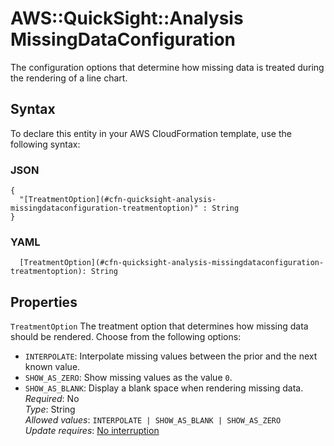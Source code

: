 # AWS::QuickSight::Analysis MissingDataConfiguration<a name="aws-properties-quicksight-analysis-missingdataconfiguration"></a>

The configuration options that determine how missing data is treated during the rendering of a line chart\.

## Syntax<a name="aws-properties-quicksight-analysis-missingdataconfiguration-syntax"></a>

To declare this entity in your AWS CloudFormation template, use the following syntax:

### JSON<a name="aws-properties-quicksight-analysis-missingdataconfiguration-syntax.json"></a>

```
{
  "[TreatmentOption](#cfn-quicksight-analysis-missingdataconfiguration-treatmentoption)" : String
}
```

### YAML<a name="aws-properties-quicksight-analysis-missingdataconfiguration-syntax.yaml"></a>

```
  [TreatmentOption](#cfn-quicksight-analysis-missingdataconfiguration-treatmentoption): String
```

## Properties<a name="aws-properties-quicksight-analysis-missingdataconfiguration-properties"></a>

`TreatmentOption` <a name="cfn-quicksight-analysis-missingdataconfiguration-treatmentoption"></a>
The treatment option that determines how missing data should be rendered\. Choose from the following options:

- `INTERPOLATE`: Interpolate missing values between the prior and the next known value\.
- `SHOW_AS_ZERO`: Show missing values as the value `0`\.
- `SHOW_AS_BLANK`: Display a blank space when rendering missing data\.
  _Required_: No  
  _Type_: String  
  _Allowed values_: `INTERPOLATE | SHOW_AS_BLANK | SHOW_AS_ZERO`  
  _Update requires_: [No interruption](https://docs.aws.amazon.com/AWSCloudFormation/latest/UserGuide/using-cfn-updating-stacks-update-behaviors.html#update-no-interrupt)
